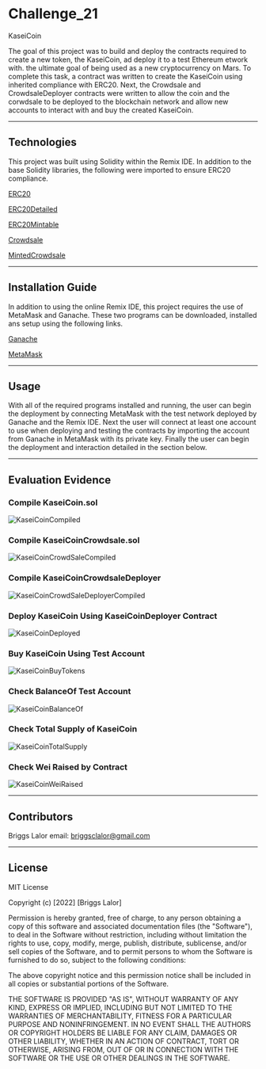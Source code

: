 # Challenge_21

KaseiCoin

The goal of this project was to build and deploy the contracts required to create a new token, the KaseiCoin, ad deploy it to a test Ethereum etwork with. the ultimate goal of being used as a new cryptocurrency on Mars. To complete this task, a contract was written to create the KaseiCoin using inherited compliance with ERC20. Next, the Crowdsale and CrowdsaleDeployer contracts were written to allow the coin and the corwdsale to be deployed to the blockchain network and allow new accounts to interact with and buy the created KaseiCoin. 

---

## Technologies

This project was built using Solidity within the Remix IDE. In addition to the base Solidity libraries, the following were imported to ensure ERC20 compliance.

   [ERC20](https://github.com/OpenZeppelin/openzeppelin-contracts/blob/release-v2.5.0/contracts/token/ERC20/ERC20.sol)

   [ERC20Detailed](https://github.com/OpenZeppelin/openzeppelin-contracts/blob/release-v2.5.0/contracts/token/ERC20/ERC20Detailed.sol)

   [ERC20Mintable](https://github.com/OpenZeppelin/openzeppelin-contracts/blob/release-v2.5.0/contracts/token/ERC20/ERC20Mintable.sol)
   
   [Crowdsale](https://github.com/OpenZeppelin/openzeppelin-contracts/blob/release-v2.5.0/contracts/crowdsale/Crowdsale.sol)
   
   [MintedCrowdsale](https://github.com/OpenZeppelin/openzeppelin-contracts/blob/release-v2.5.0/contracts/crowdsale/emission/MintedCrowdsale.sol)
   


---

## Installation Guide

In addition to using the online Remix IDE, this project requires the use of MetaMask and Ganache. These two programs can be downloaded, installed ans setup using the following links.

  [Ganache](https://trufflesuite.com/ganache/)
  
  [MetaMask](https://metamask.io/download/)

---

## Usage

With all of the required programs installed and running, the user can begin the deployment by connecting MetaMask with the test network deployed by Ganache and the Remix IDE. Next the user will connect at least one account to use when deploying and testing the contracts by importing the account from Ganache in MetaMask with its private key. Finally the user can begin the deployment and interaction detailed in the section below.  


---

## Evaluation Evidence

### Compile KaseiCoin.sol
![KaseiCoinCompiled](Evaluation_Evidence/KaseiCoinCompiled.png)

### Compile KaseiCoinCrowdsale.sol
![KaseiCoinCrowdSaleCompiled](Evaluation_Evidence/KaseiCoinCrowdSaleCompiled.png)

### Compile KaseiCoinCrowdsaleDeployer
![KaseiCoinCrowdSaleDeployerCompiled](Evaluation_Evidence/KaseiCoinCrowdSaleDeployerCompiled.png)

### Deploy KaseiCoin Using KaseiCoinDeployer Contract
![KaseiCoinDeployed](Evaluation_Evidence/KaseiCoinDeployed.png)

### Buy KaseiCoin Using Test Account
![KaseiCoinBuyTokens](Evaluation_Evidence/KaseiCoinBuyTokens.png)

### Check BalanceOf Test Account
![KaseiCoinBalanceOf](Evaluation_Evidence/KaseiCoinBalanceOf.png)

### Check Total Supply of KaseiCoin
![KaseiCoinTotalSupply](Evaluation_Evidence/KaseiCoinTotalSupply.png)

### Check Wei Raised by Contract
![KaseiCoinWeiRaised](Evaluation_Evidence/KaseiCoinWeiRaised.png)

---

## Contributors

Briggs Lalor
email: briggsclalor@gmail.com

---

## License

MIT License

Copyright (c) [2022] [Briggs Lalor]

Permission is hereby granted, free of charge, to any person obtaining a copy
of this software and associated documentation files (the "Software"), to deal
in the Software without restriction, including without limitation the rights
to use, copy, modify, merge, publish, distribute, sublicense, and/or sell
copies of the Software, and to permit persons to whom the Software is
furnished to do so, subject to the following conditions:

The above copyright notice and this permission notice shall be included in all
copies or substantial portions of the Software.

THE SOFTWARE IS PROVIDED "AS IS", WITHOUT WARRANTY OF ANY KIND, EXPRESS OR
IMPLIED, INCLUDING BUT NOT LIMITED TO THE WARRANTIES OF MERCHANTABILITY,
FITNESS FOR A PARTICULAR PURPOSE AND NONINFRINGEMENT. IN NO EVENT SHALL THE
AUTHORS OR COPYRIGHT HOLDERS BE LIABLE FOR ANY CLAIM, DAMAGES OR OTHER
LIABILITY, WHETHER IN AN ACTION OF CONTRACT, TORT OR OTHERWISE, ARISING FROM,
OUT OF OR IN CONNECTION WITH THE SOFTWARE OR THE USE OR OTHER DEALINGS IN THE
SOFTWARE.
